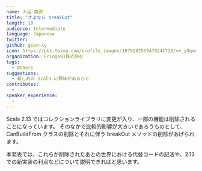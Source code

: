 ```yaml
---
name: 大沼 由弥
title: "さよなら breakOut"
length: 10
audience: Intermediate
language: Japanese
twitter: 
github: gion-xy
icon: https://pbs.twimg.com/profile_images/1079282569479241728/vn_sOqmD_400x400.jpg
organization: Fringe81株式会社
tags:
  - Others
suggestions:
  - 新しめの Scala に興味があるひと
contributes:
  - 
speaker_experience:
  - 
---
```

Scala 2.13 ではコレクションライブラリに変更が入り、一部の機能は削除されることになっています。
そのなかで比較的影響が大きいであろうものとして、 CanBuildFrom クラスの削除とそれに伴う breakOut メソッドの削除があげられます。

本発表では、これらが削除されたあとの世界における代替コードの記法や、2.13 での新実装の利点などについて説明できればと思います。
